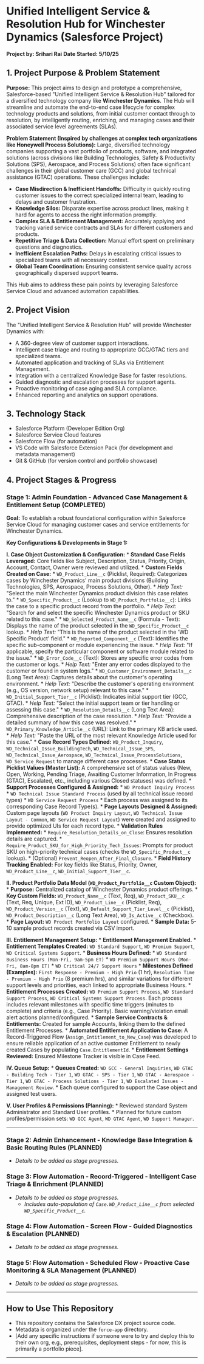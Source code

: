 # Unified Intelligent Service & Resolution Hub for Winchester Dynamics (Salesforce Project)

**Project by: Srihari Rai**
**Date Started: 5/10/25** 

## 1. Project Purpose & Problem Statement

**Purpose:**
This project aims to design and prototype a comprehensive, Salesforce-based "Unified Intelligent Service & Resolution Hub" tailored for a diversified technology company like **Winchester Dynamics**. The Hub will streamline and automate the end-to-end case lifecycle for complex technology products and solutions, from initial customer contact through to resolution, by intelligently routing, enriching, and managing cases and their associated service level agreements (SLAs).

**Problem Statement (Inspired by challenges at complex tech organizations like Honeywell Process Solutions):**
Large, diversified technology companies supporting a vast portfolio of products, software, and integrated solutions (across divisions like Building Technologies, Safety & Productivity Solutions (SPS), Aerospace, and Process Solutions) often face significant challenges in their global customer care (GCC) and global technical assistance (GTAC) operations. These challenges include:

*   **Case Misdirection & Inefficient Handoffs:** Difficulty in quickly routing customer issues to the correct specialized internal team, leading to delays and customer frustration.
*   **Knowledge Silos:** Disparate expertise across product lines, making it hard for agents to access the right information promptly.
*   **Complex SLA & Entitlement Management:** Accurately applying and tracking varied service contracts and SLAs for different customers and products.
*   **Repetitive Triage & Data Collection:** Manual effort spent on preliminary questions and diagnostics.
*   **Inefficient Escalation Paths:** Delays in escalating critical issues to specialized teams with all necessary context.
*   **Global Team Coordination:** Ensuring consistent service quality across geographically dispersed support teams.

This Hub aims to address these pain points by leveraging Salesforce Service Cloud and advanced automation capabilities.

## 2. Project Vision

The "Unified Intelligent Service & Resolution Hub" will provide Winchester Dynamics with:
*   A 360-degree view of customer support interactions.
*   Intelligent case triage and routing to appropriate GCC/GTAC tiers and specialized teams.
*   Automated application and tracking of SLAs via Entitlement Management.
*   Integration with a centralized Knowledge Base for faster resolutions.
*   Guided diagnostic and escalation processes for support agents.
*   Proactive monitoring of case aging and SLA compliance.
*   Enhanced reporting and analytics on support operations.

## 3. Technology Stack
*   Salesforce Platform (Developer Edition Org)
*   Salesforce Service Cloud features
*   Salesforce Flow (for automation)
*   VS Code with Salesforce Extension Pack (for development and metadata management)
*   Git & GitHub (for version control and portfolio showcase)

## 4. Project Stages & Progress

### **Stage 1: Admin Foundation - Advanced Case Management & Entitlement Setup (COMPLETED)**

**Goal:** To establish a robust foundational configuration within Salesforce Service Cloud for managing customer cases and service entitlements for Winchester Dynamics.

**Key Configurations & Developments in Stage 1:**

**I. Case Object Customization & Configuration:**
    *   **Standard Case Fields Leveraged:** Core fields like Subject, Description, Status, Priority, Origin, Account, Contact, Owner were reviewed and utilized.
    *   **Custom Fields Created on Case:**
        *   `WD_Product_Line__c` (Picklist, Required): Categorizes cases by Winchester Dynamics' main product divisions (Building Technologies, SPS, Aerospace, Process Solutions, Other).
            *   *Help Text:* "Select the main Winchester Dynamics product division this case relates to."
        *   `WD_Specific_Product__c` (Lookup to `WD_Product_Portfolio__c`): Links the case to a specific product record from the portfolio.
            *   *Help Text:* "Search for and select the specific Winchester Dynamics product or SKU related to this case."
        *   `WD_Selected_Product_Name__c` (Formula - Text): Displays the name of the product selected in the `WD_Specific_Product__c` lookup.
            *   *Help Text:* "This is the name of the product selected in the 'WD Specific Product' field."
        *   `WD_Reported_Component__c` (Text): Identifies the specific sub-component or module experiencing the issue.
            *   *Help Text:* "If applicable, specify the particular component or software module related to the issue."
        *   `WD_Error_Code__c` (Text): Stores any specific error codes from the customer or logs.
            *   *Help Text:* "Enter any error codes displayed to the customer or found in system logs."
        *   `WD_Customer_Environment_Details__c` (Long Text Area): Captures details about the customer's operating environment.
            *   *Help Text:* "Describe the customer's operating environment (e.g., OS version, network setup) relevant to this case."
        *   `WD_Initial_Support_Tier__c` (Picklist): Indicates initial support tier (GCC, GTAC).
            *   *Help Text:* "Select the initial support team or tier handling or assessing this case."
        *   `WD_Resolution_Details__c` (Long Text Area): Comprehensive description of the case resolution.
            *   *Help Text:* "Provide a detailed summary of how this case was resolved."
        *   `WD_Primary_Knowledge_Article__c` (URL): Link to the primary KB article used.
            *   *Help Text:* "Paste the URL of the most relevant Knowledge Article used for this case."
    *   **Case Record Types Defined:** `WD_Product_Inquiry`, `WD_Technical_Issue_BuildingTech`, `WD_Technical_Issue_SPS`, `WD_Technical_Issue_Aerospace`, `WD_Technical_Issue_ProcessSolutions`, `WD_Service_Request` to manage different case processes.
    *   **Case Status Picklist Values (Master List):** A comprehensive set of status values (New, Open, Working, Pending Triage, Awaiting Customer Information, In Progress (GTAC), Escalated, etc., including various Closed statuses) was defined.
    *   **Support Processes Configured & Assigned:**
        *   `WD Product Inquiry Process`
        *   `WD Technical Issue Standard Process` (used by all technical issue record types)
        *   `WD Service Request Process`
        *   Each process was assigned to its corresponding Case Record Type(s).
    *   **Page Layouts Designed & Assigned:** Custom page layouts (`WD Product Inquiry Layout`, `WD Technical Issue Layout - Common`, `WD Service Request Layout`) were created and assigned to provide optimized UIs for each record type.
    *   **Validation Rules Implemented:**
        *   `Require_Resolution_Details_on_Close`: Ensures resolution details are captured.
        *   `Require_Product_SKU_for_High_Priority_Tech_Issues`: Prompts for product SKU on high-priority technical cases (checks the `WD_Specific_Product__c` lookup).
        *   (Optional) `Prevent_Reopen_After_Final_Closure`.
    *   **Field History Tracking Enabled:** For key fields like Status, Priority, Owner, `WD_Product_Line__c`, `WD_Initial_Support_Tier__c`.

**II. Product Portfolio Data Model (`WD_Product_Portfolio__c` Custom Object):**
    *   **Purpose:** Centralized catalog of Winchester Dynamics product offerings.
    *   **Key Custom Fields:** `WD_Product_Name__c` (Text, Req), `WD_Product_SKU__c` (Text, Req, Unique, Ext ID), `WD_Product_Line__c` (Picklist, Req), `WD_Product_Version__c` (Text), `WD_Default_Support_Tier_Level__c` (Picklist), `WD_Product_Description__c` (Long Text Area), `WD_Is_Active__c` (Checkbox).
    *   **Page Layout:** `WD Product Portfolio Layout` configured.
    *   **Sample Data:** 5-10 sample product records created via CSV import.

**III. Entitlement Management Setup:**
    *   **Entitlement Management Enabled.**
    *   **Entitlement Templates Created:** `WD Standard Support`, `WD Premium Support`, `WD Critical Systems Support`.
    *   **Business Hours Defined:**
        *   `WD Standard Business Hours (Mon-Fri, 9am-5pm ET)`
        *   `WD Premium Support Hours (Mon-Fri, 8am-8pm ET)`
        *   `WD Critical 24/7 Support Hours`
    *   **Milestones Defined (Examples):** `First Response - Premium - High Prio` (1 hr), `Resolution Time - Premium - High Prio` (8 premium hrs), and similar variations for different support levels and priorities, each linked to appropriate Business Hours.
    *   **Entitlement Processes Created:** `WD Premium Support Process`, `WD Standard Support Process`, `WD Critical Systems Support Process`. Each process includes relevant milestones with specific time triggers (minutes to complete) and criteria (e.g., Case Priority). Basic warning/violation email alert actions planned/configured.
    *   **Sample Service Contracts & Entitlements:** Created for sample Accounts, linking them to the defined Entitlement Processes.
    *   **Automated Entitlement Application to Case:** A Record-Triggered Flow (`Assign_Entitlement_to_New_Case`) was developed to ensure reliable application of an active customer Entitlement to newly created Cases by populating `Case.EntitlementId`.
    *   **Entitlement Settings Reviewed:** Ensured Milestone Tracker is visible in Case Feed.

**IV. Queue Setup:**
    *   **Queues Created:** `WD GCC - General Inquiries`, `WD GTAC - Building Tech - Tier 1`, `WD GTAC - SPS - Tier 1`, `WD GTAC - Aerospace - Tier 1`, `WD GTAC - Process Solutions - Tier 1`, `WD Escalated Issues - Management Review`.
    *   Each queue configured to support the Case object and assigned test users.

**V. User Profiles & Permissions (Planning):**
    *   Reviewed standard System Administrator and Standard User profiles.
    *   Planned for future custom profiles/permission sets: `WD GCC Agent`, `WD GTAC Agent`, `WD Support Manager`.

---

### **Stage 2: Admin Enhancement - Knowledge Base Integration & Basic Routing Rules (PLANNED)**
*   *Details to be added as stage progresses.*

### **Stage 3: Flow Automation - Record-Triggered - Intelligent Case Triage & Enrichment (PLANNED)**
*   *Details to be added as stage progresses.*
    *   *Includes auto-population of `Case.WD_Product_Line__c` from selected `WD_Specific_Product__c`.*

### **Stage 4: Flow Automation - Screen Flow - Guided Diagnostics & Escalation (PLANNED)**
*   *Details to be added as stage progresses.*

### **Stage 5: Flow Automation - Scheduled Flow - Proactive Case Monitoring & SLA Management (PLANNED)**
*   *Details to be added as stage progresses.*

---

## How to Use This Repository
*   This repository contains the Salesforce DX project source code.
*   Metadata is organized under the `force-app` directory.
*   [Add any specific instructions if someone were to try and deploy this to their own org, e.g., prerequisites, deployment steps - for now, this is primarily a portfolio piece].

---
